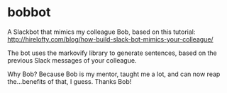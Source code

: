 # bobbot
A Slackbot that mimics my colleague Bob, based on this tutorial: http://hirelofty.com/blog/how-build-slack-bot-mimics-your-colleague/

The bot uses the markovify library to generate sentences, based on the previous Slack messages of your colleague. 

Why Bob? Because Bob is my mentor, taught me a lot, and can now reap the...benefits of that, I guess. Thanks Bob! 

